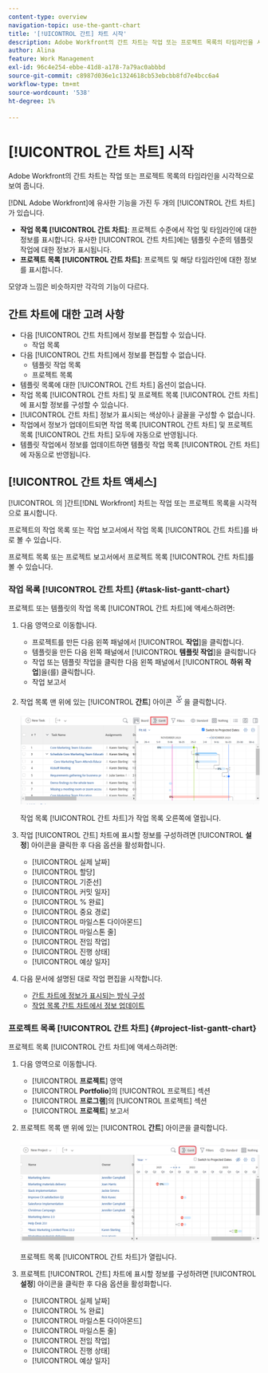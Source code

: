 ```yaml
---
content-type: overview
navigation-topic: use-the-gantt-chart
title: '[!UICONTROL 간트] 차트 시작'
description: Adobe Workfront의 간트 차트는 작업 또는 프로젝트 목록의 타임라인을 시각적으로 보여 줍니다.
author: Alina
feature: Work Management
exl-id: 96c4e254-ebbe-41d8-a178-7a79ac0abbbd
source-git-commit: c8987d036e1c1324618cb53ebcbb8fd7e4bcc6a4
workflow-type: tm+mt
source-wordcount: '538'
ht-degree: 1%

---
```


# [!UICONTROL 간트 차트] 시작

<!-- Audited: 08/2025 -->

Adobe Workfront의 간트 차트는 작업 또는 프로젝트 목록의 타임라인을 시각적으로 보여 줍니다.

[!DNL Adobe Workfront]에 유사한 기능을 가진 두 개의 [!UICONTROL 간트 차트]가 있습니다.

* **작업 목록 [!UICONTROL 간트 차트]**: 프로젝트 수준에서 작업 및 타임라인에 대한 정보를 표시합니다. 유사한 [!UICONTROL 간트 차트]에는 템플릿 수준의 템플릿 작업에 대한 정보가 표시됩니다.
* **프로젝트 목록 [!UICONTROL 간트 차트]**: 프로젝트 및 해당 타임라인에 대한 정보를 표시합니다.

모양과 느낌은 비슷하지만 각각의 기능이 다르다.

## 간트 차트에 대한 고려 사항

* 다음 [!UICONTROL 간트 차트]에서 정보를 편집할 수 있습니다.
   * 작업 목록
* 다음 [!UICONTROL 간트 차트]에서 정보를 편집할 수 없습니다.
   * 템플릿 작업 목록
   * 프로젝트 목록
* 템플릿 목록에 대한 [!UICONTROL 간트 차트] 옵션이 없습니다.
* 작업 목록 [!UICONTROL 간트 차트] 및 프로젝트 목록 [!UICONTROL 간트 차트]에 표시할 정보를 구성할 수 있습니다.
* [!UICONTROL 간트 차트] 정보가 표시되는 색상이나 글꼴을 구성할 수 없습니다.
* 작업에서 정보가 업데이트되면 작업 목록 [!UICONTROL 간트 차트] 및 프로젝트 목록 [!UICONTROL 간트 차트] 모두에 자동으로 반영됩니다.
* 템플릿 작업에서 정보를 업데이트하면 템플릿 작업 목록 [!UICONTROL 간트 차트]에 자동으로 반영됩니다.

## [!UICONTROL 간트 차트 액세스]

[!UICONTROL 의 ]간트[!DNL Workfront] 차트는 작업 또는 프로젝트 목록을 시각적으로 표시합니다.

프로젝트의 작업 목록 또는 작업 보고서에서 작업 목록 [!UICONTROL 간트 차트]를 바로 볼 수 있습니다.

프로젝트 목록 또는 프로젝트 보고서에서 프로젝트 목록 [!UICONTROL 간트 차트]를 볼 수 있습니다.

### 작업 목록 [!UICONTROL 간트 차트] {#task-list-gantt-chart}

<!--The task list [!UICONTROL Gantt Chart] is accessible in the following areas:

* In a Project

   * [!UICONTROL Tasks] section
   * [!UICONTROL Subtasks] section of a task

* In a [!UICONTROL Template]

* In a [!UICONTROL Task] report-->

프로젝트 또는 템플릿의 작업 목록 [!UICONTROL 간트 차트]에 액세스하려면:

1. 다음 영역으로 이동합니다.

   * 프로젝트를 만든 다음 왼쪽 패널에서 [!UICONTROL **작업**]&#x200B;을 클릭합니다.
   * 템플릿을 만든 다음 왼쪽 패널에서 [!UICONTROL **템플릿 작업**]&#x200B;을 클릭합니다
   * 작업 또는 템플릿 작업을 클릭한 다음 왼쪽 패널에서 [!UICONTROL **하위 작업**]&#x200B;을(를) 클릭합니다.
   * 작업 보고서

1. 작업 목록 맨 위에 있는 [!UICONTROL **간트**] 아이콘 ![간트 아이콘](assets/gantt-icon-nwe.png)을 클릭합니다.

   ![작업 목록 간트](assets/task-list-gantt.png)

   작업 목록 [!UICONTROL 간트 차트]가 작업 목록 오른쪽에 열립니다.

1. 작업 [!UICONTROL 간트] 차트에 표시할 정보를 구성하려면 [!UICONTROL **설정**] 아이콘을 클릭한 후 다음 옵션을 활성화합니다.

   * [!UICONTROL 실제 날짜]
   * [!UICONTROL 할당]
   * [!UICONTROL 기준선]
   * [!UICONTROL 커밋 일자]
   * [!UICONTROL % 완료]
   * [!UICONTROL 중요 경로]
   * [!UICONTROL 마일스톤 다이아몬드]
   * [!UICONTROL 마일스톤 줄]
   * [!UICONTROL 전임 작업]
   * [!UICONTROL 진행 상태]
   * [!UICONTROL 예상 일자]

1. 다음 문서에 설명된 대로 작업 편집을 시작합니다.

   * [간트 차트에 정보가 표시되는 방식 구성](../use-the-gantt-chart/configure-info-on-gantt-chart.md)
   * [작업 목록 간트 차트에서 정보 업데이트](../use-the-gantt-chart/update-info-task-list-gantt.md)

### 프로젝트 목록 [!UICONTROL 간트 차트] {#project-list-gantt-chart}

<!--The project list [!UICONTROL Gantt Chart] is accessible in the following areas:

* In the [!UICONTROL Projects] area
* In the [!UICONTROL Projects] section of a [!UICONTROL Portfolio]
* In the [!UICONTROL Projects] section of a [!UICONTROL Program]
* In a [!UICONTROL Project] report-->

프로젝트 목록 [!UICONTROL 간트 차트]에 액세스하려면:

1. 다음 영역으로 이동합니다.

   * [!UICONTROL **프로젝트**] 영역
   * [!UICONTROL **Portfolio**]&#x200B;의 [!UICONTROL 프로젝트] 섹션
   * [!UICONTROL **프로그램**]&#x200B;의 [!UICONTROL 프로젝트] 섹션
   * [!UICONTROL **프로젝트**] 보고서

1. 프로젝트 목록 맨 위에 있는 [!UICONTROL **간트**] 아이콘을 클릭합니다.

   ![프로젝트 목록 간트](assets/project-list-gantt.png)

   프로젝트 목록 [!UICONTROL 간트 차트]가 열립니다.

1. 프로젝트 [!UICONTROL 간트] 차트에 표시할 정보를 구성하려면 [!UICONTROL **설정**] 아이콘을 클릭한 후 다음 옵션을 활성화합니다.

   * [!UICONTROL 실제 날짜]
   * [!UICONTROL % 완료]
   * [!UICONTROL 마일스톤 다이아몬드]
   * [!UICONTROL 마일스톤 줄]
   * [!UICONTROL 전임 작업]
   * [!UICONTROL 진행 상태]
   * [!UICONTROL 예상 일자]
